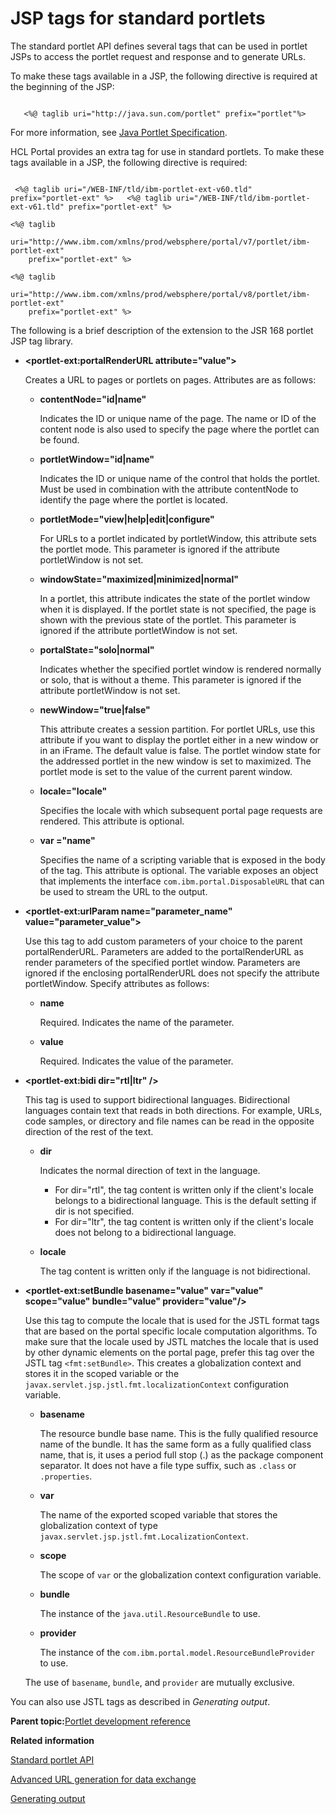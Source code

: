 # JSP tags for standard portlets

The standard portlet API defines several tags that can be used in portlet JSPs to access the portlet request and response and to generate URLs.

To make these tags available in a JSP, the following directive is required at the beginning of the JSP:

```

   <%@ taglib uri="http://java.sun.com/portlet" prefix="portlet"%>

```

For more information, see [Java Portlet Specification](http://jcp.org/en/jsr/detail?id=168).

HCL Portal provides an extra tag for use in standard portlets. To make these tags available in a JSP, the following directive is required:

```

 <%@ taglib uri="/WEB-INF/tld/ibm-portlet-ext-v60.tld" prefix="portlet-ext" %>   <%@ taglib uri="/WEB-INF/tld/ibm-portlet-ext-v61.tld" prefix="portlet-ext" %> 
```

```
<%@ taglib 
    uri="http://www.ibm.com/xmlns/prod/websphere/portal/v7/portlet/ibm-portlet-ext" 
    prefix="portlet-ext" %>
```

```
<%@ taglib 
    uri="http://www.ibm.com/xmlns/prod/websphere/portal/v8/portlet/ibm-portlet-ext" 
    prefix="portlet-ext" %>
```

The following is a brief description of the extension to the JSR 168 portlet JSP tag library.

-   **<portlet-ext:portalRenderURL attribute="value"\>**

    Creates a URL to pages or portlets on pages. Attributes are as follows:

    -   **contentNode="id\|name"**

        Indicates the ID or unique name of the page. The name or ID of the content node is also used to specify the page where the portlet can be found.

    -   **portletWindow="id\|name"**

        Indicates the ID or unique name of the control that holds the portlet. Must be used in combination with the attribute contentNode to identify the page where the portlet is located.

    -   **portletMode="view\|help\|edit\|configure"**

        For URLs to a portlet indicated by portletWindow, this attribute sets the portlet mode. This parameter is ignored if the attribute portletWindow is not set.

    -   **windowState="maximized\|minimized\|normal"**

        In a portlet, this attribute indicates the state of the portlet window when it is displayed. If the portlet state is not specified, the page is shown with the previous state of the portlet. This parameter is ignored if the attribute portletWindow is not set.

    -   **portalState="solo\|normal"**

        Indicates whether the specified portlet window is rendered normally or solo, that is without a theme. This parameter is ignored if the attribute portletWindow is not set.

    -   **newWindow="true\|false"**

        This attribute creates a session partition. For portlet URLs, use this attribute if you want to display the portlet either in a new window or in an iFrame. The default value is false. The portlet window state for the addressed portlet in the new window is set to maximized. The portlet mode is set to the value of the current parent window.

    -   **locale="locale"**

        Specifies the locale with which subsequent portal page requests are rendered. This attribute is optional.

    -   **var ="name"**

        Specifies the name of a scripting variable that is exposed in the body of the tag. This attribute is optional. The variable exposes an object that implements the interface `com.ibm.portal.DisposableURL` that can be used to stream the URL to the output.

-   **<portlet-ext:urlParam name="parameter\_name" value="parameter\_value"\>**

    Use this tag to add custom parameters of your choice to the parent portalRenderURL. Parameters are added to the portalRenderURL as render parameters of the specified portlet window. Parameters are ignored if the enclosing portalRenderURL does not specify the attribute portletWindow. Specify attributes as follows:

    -   **name**

        Required. Indicates the name of the parameter.

    -   **value**

        Required. Indicates the value of the parameter.

-   **<portlet-ext:bidi dir="rtl\|ltr" /\>**

    This tag is used to support bidirectional languages. Bidirectional languages contain text that reads in both directions. For example, URLs, code samples, or directory and file names can be read in the opposite direction of the rest of the text.

    -   **dir**

        Indicates the normal direction of text in the language.

        -   For dir="rtl", the tag content is written only if the client's locale belongs to a bidirectional language. This is the default setting if dir is not specified.
        -   For dir="ltr", the tag content is written only if the client's locale does not belong to a bidirectional language.
    -   **locale**

        The tag content is written only if the language is not bidirectional.

-   **<portlet-ext:setBundle basename="value" var="value" scope="value" bundle="value" provider="value"/\>**

    Use this tag to compute the locale that is used for the JSTL format tags that are based on the portal specific locale computation algorithms. To make sure that the locale used by JSTL matches the locale that is used by other dynamic elements on the portal page, prefer this tag over the JSTL tag `<fmt:setBundle>`. This creates a globalization context and stores it in the scoped variable or the `javax.servlet.jsp.jstl.fmt.localizationContext` configuration variable.

    -   **basename**

        The resource bundle base name. This is the fully qualified resource name of the bundle. It has the same form as a fully qualified class name, that is, it uses a period full stop \(.\) as the package component separator. It does not have a file type suffix, such as `.class` or `.properties`.

    -   **var**

        The name of the exported scoped variable that stores the globalization context of type `javax.servlet.jsp.jstl.fmt.LocalizationContext`.

    -   **scope**

        The scope of `var` or the globalization context configuration variable.

    -   **bundle**

        The instance of the `java.util.ResourceBundle` to use.

    -   **provider**

        The instance of the `com.ibm.portal.model.ResourceBundleProvider` to use.

    The use of `basename`, `bundle`, and `provider` are mutually exclusive.


You can also use JSTL tags as described in *Generating output*.

**Parent topic:**[Portlet development reference](../dev-portlet/wpsdevref.md)

**Related information**  


[Standard portlet API](../dev-portlet/jsrapi.md)

[Advanced URL generation for data exchange](../dev-portlet/pltcom_datxchg_xptltlnks.md)

[Generating output](../dev-portlet/wpsbsoutput.md)

